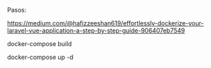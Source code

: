 Pasos:

<!-- 1 -->
https://medium.com/@hafizzeeshan619/effortlessly-dockerize-your-laravel-vue-application-a-step-by-step-guide-906407eb7549

<!-- 2 -->
docker-compose build

<!-- 3 -->
docker-compose up -d